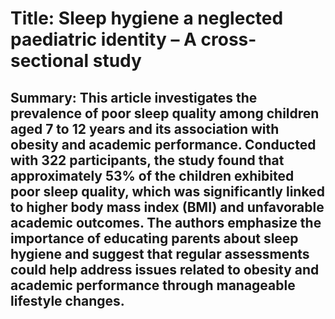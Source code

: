 # Title: Sleep hygiene a neglected paediatric identity – A cross-sectional study

## Summary: This article investigates the prevalence of poor sleep quality among children aged 7 to 12 years and its association with obesity and academic performance. Conducted with 322 participants, the study found that approximately 53% of the children exhibited poor sleep quality, which was significantly linked to higher body mass index (BMI) and unfavorable academic outcomes. The authors emphasize the importance of educating parents about sleep hygiene and suggest that regular assessments could help address issues related to obesity and academic performance through manageable lifestyle changes.